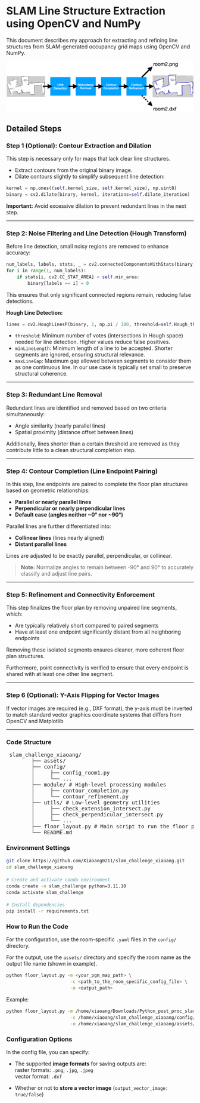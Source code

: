# SLAM Line Structure Extraction using OpenCV and NumPy

This document describes my approach for extracting and refining line structures from SLAM-generated occupancy grid maps using OpenCV and NumPy.

![Pipeline Overview](assets/slam_challenge.png)

## Detailed Steps

### Step 1 (Optional): Contour Extraction and Dilation

This step is necessary only for maps that lack clear line structures.

- Extract contours from the original binary image.
- Dilate contours slightly to simplify subsequent line detection:

```python
kernel = np.ones((self.kernel_size, self.kernel_size), np.uint8)
binary = cv2.dilate(binary, kernel, iterations=self.dilate_iteration)
```

**Important:** Avoid excessive dilation to prevent redundant lines in the next step.

---

### Step 2: Noise Filtering and Line Detection (Hough Transform)

Before line detection, small noisy regions are removed to enhance accuracy:

```python
num_labels, labels, stats, _ = cv2.connectedComponentsWithStats(binary, connectivity=8) 
for i in range(1, num_labels): 
    if stats[i, cv2.CC_STAT_AREA] < self.min_area: 
        binary[labels == i] = 0
```
This ensures that only significant connected regions remain, reducing false detections.

**Hough Line Detection:**
```python
lines = cv2.HoughLinesP(binary, 1, np.pi / 180, threshold=self.Hough_thresh, minLineLength=self.Hough_minLength, maxLineGap=self.Hough_maxGap)
```

- `threshold`: Minimum number of votes (intersections in Hough space) needed for line detection. Higher values reduce false positives.
- `minLineLength`: Minimum length of a line to be accepted. Shorter segments are ignored, ensuring structural relevance.
- `maxLineGap`: Maximum gap allowed between segments to consider them as one continuous line. In our use case is typically set small to preserve structural coherence.

---

### Step 3: Redundant Line Removal

Redundant lines are identified and removed based on two criteria simultaneously:

- Angle similarity (nearly parallel lines)
- Spatial proximity (distance offset between lines)

Additionally, lines shorter than a certain threshold are removed as they contribute little to a clean structural completion step.

---

### Step 4: Contour Completion (Line Endpoint Pairing)

In this step, line endpoints are paired to complete the floor plan structures based on geometric relationships:

- **Parallel or nearly parallel lines**
- **Perpendicular or nearly perpendicular lines**
- **Default case (angles neither ~0° nor ~90°)**

Parallel lines are further differentiated into:

- **Collinear lines** (lines nearly aligned)
- **Distant parallel lines**

Lines are adjusted to be exactly parallel, perpendicular, or collinear.

> **Note:** Normalize angles to remain between -90° and 90° to accurately classify and adjust line pairs.

---

### Step 5: Refinement and Connectivity Enforcement

This step finalizes the floor plan by removing unpaired line segments, which:

- Are typically relatively short compared to paired segments
- Have at least one endpoint significantly distant from all neighboring endpoints

Removing these isolated segments ensures cleaner, more coherent floor plan structures.

Furthermore, point connectivity is verified to ensure that every endpoint is shared with at least one other line segment.

---

### Step 6 (Optional): Y-Axis Flipping for Vector Images

If vector images are required (e.g., DXF format), the y-axis must be inverted to match standard vector graphics coordinate systems that differs from OpenCV and Matplotlib

---

### Code Structure

<pre> slam_challenge_xiaoang/ 
        ├── assets/ 
        ├── config/  
        │     ├── config_room1.py  
        │     └── ... 
        ├── module/ # High-level processing modules 
        │     ├── contour_completion.py 
        │     └── contour_refinement.py 
        ├── utils/ # Low-level geometry utilities
        │     ├── check_extension_intersect.py 
        │     ├── check_perpendicular_intersect.py 
        │     └── ... 
        ├── floor_layout.py # Main script to run the floor plan extraction pipeline 
        └── README.md </pre>

### Environment Settings

```bash
git clone https://github.com/Xiaoang0211/slam_challenge_xiaoang.git
cd slam_challenge_xiaoang

# Create and activate conda environment
conda create -n slam_challenge python=3.11.10
conda activate slam_challenge

# Install dependencies
pip install -r requirements.txt
```

### How to Run the Code

For the configuration, use the room-specific `.yaml` files in the `config/` directory.

For the output, use the `assets/` directory and specify the room name as the output file name (shown in example).

```bash
python floor_layout.py -m <your_pgm_map_path> \
                        -c <path_to_the_room_specific_config_file> \
                        -o <output_path>
```

Example:

```bash
python floor_layout.py -m /home/xiaoang/Downloads/Python_post_proc_slam/room2.pgm \
                        -c /home/xiaoang/slam_challenge_xiaoang/config/config_room2.yaml \
                        -o /home/xiaoang/slam_challenge_xiaoang/assets/room2
```

### Configuration Options

In the config file, you can specify:

- The supported **image formats** for saving outputs are:  
    raster formats: `.png`, `.jpg`, `.jpeg`  
    vector format: `.dxf`

- Whether or not to **store a vector image** (`output_vector_image: true/false`)